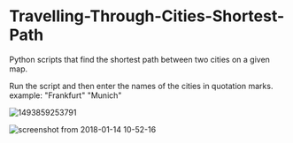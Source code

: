 # Travelling-Through-Cities-Shortest-Path
Python scripts that find the shortest path between two cities on a given map. 

Run the script and then enter the names of the cities in quotation marks.
example: "Frankfurt" "Munich"

![1493859253791](https://user-images.githubusercontent.com/15221488/34909859-20b80a2c-f8aa-11e7-9d86-dc25391d8610.png)

![screenshot from 2018-01-14 10-52-16](https://user-images.githubusercontent.com/15221488/34915105-f63c0d4a-f91f-11e7-8722-ee90ee3e0ce9.png)
